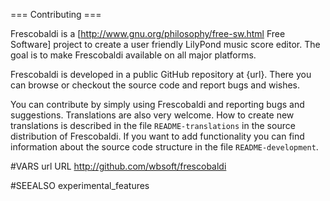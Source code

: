=== Contributing ===
    
Frescobaldi is a [http://www.gnu.org/philosophy/free-sw.html Free Software]
project to create a user friendly LilyPond music score editor.
The goal is to make Frescobaldi available on all major platforms.

Frescobaldi is developed in a public GitHub repository at {url}.
There you can browse or checkout the source code and report bugs and wishes.

You can contribute by simply using Frescobaldi and reporting bugs and suggestions.
Translations are also very welcome. How to create new translations is described
in the file `README-translations` in the source distribution of Frescobaldi.
If you want to add functionality you can find information about the source code
structure in the file `README-development`.

#VARS
url URL http://github.com/wbsoft/frescobaldi

#SEEALSO
experimental_features

